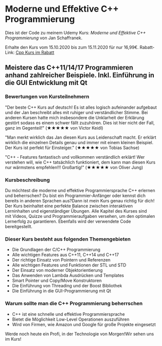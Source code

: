 # Moderne und Effektive C++ Programmierung

Dies ist der Code zu meinem Udemy Kurs:
*Moderne und Effektive C++ Programmierung* von Jan Schaffranek.

Erhalte den Kurs vom 15.10.2020 bis zum 15.11.2020 für nur 16,99€.
Rabatt-Link: [Cpp Kurs im Rabatt](https://www.udemy.com/course/der-komplettkurs-zur-modernen-c-programmierung/?couponCode=FRANNECK_OCT_2020)

## Meistere das C++11/14/17 Programmieren anhand zahlreicher Beispiele. Inkl. Einführung in die GUI Entwicklung mit Qt

### Bewertungen von Kursteilnehmern

"Der beste C++ Kurs auf deutsch! Es ist alles logisch aufeinander aufgebaut und der Jan beschreibt alles mit ruhiger und verständlicher Stimme. Bei anderen Kursen hatte mich insbesondere die Unklarheit der Erklärung gestört sodass es einem schwer fällt zuzuhören. Dies ist hier nicht der Fall, ganz im Gegenteil!" (★★★★★ von  Victor Keidl)

"Man merkt wirklich das Jan diesen Kurs aus Leidenschaft macht. Er erklärt wirklich die einzelnen Details genau und immer mit einem kleinen Beispiel. Der Kurs ist perfekt für Einsteiger." (★★★★★ von  Tobias Sachse)

"C++ - Features fantastisch und vollkommen verständlich erklärt! Wer verstehen will, wie C++ tatsächlich funktioniert, dem kann man diesen Kurs nur wärmstens empfehlen!!! Großartig!" (★★★★★ von  Oliver Jung)

### Kursbeschreibung

Du möchtest die moderne und effektive Programmiersprache C++ erlernen und beherrschen?
Du bist ein Programmier-Anfänger oder kennst dich bereits in anderen Sprachen aus?Dann ist mein Kurs genau richtig für dich!
Der Kurs beinhaltet eine perfekte Balance zwischen interaktiven Lerninhalten und eigenständiger Übungen.
Alle Kapitel des Kurses sind mit Videos, Quizze und Programmieraufgaben versehen, um den optimalen Lernerfolg zu garantieren. Ebenfalls wird der verwendete Code bereitgestellt.

### Dieser Kurs besteht aus folgenden Themengebieten

- Die Grundlagen der C/C++ Programmierung
- Alle wichtigen Features aus C++11, C++14 und C++17
- Der richtige Einsatz von Pointern und Referenzen
- Alle wichtigen Features und Funktionen der STL und STD
- Der Einsatz von moderner Objektorientierung
- Das Anwenden von Lambda Ausdrücken und Templates
- Smart Pointer und Copy/Move Konstruktoren
- Die Einführung von Threading und der Boost Bibliothek
- Die Einführung in die GUI-Programmierung mit Qt

### Warum sollte man die C++ Programmierung beherrschen

- C++ ist eine schnelle und effektive Programmiersprache
- Bietet die Möglichkeit Low-Level Operationen auszuführen
- Wird von Firmen, wie Amazon und Google für große Projekte eingesetzt

Werde noch heute ein Profi, in der Technologie von Morgen!Wir sehen uns im Kurs!
